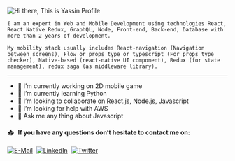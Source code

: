 ![Hi there, This is Yassin Profile](https://raw.githubusercontent.com/YassinHussein/YassinHussein/master/hi_there.png)

```
I am an expert in Web and Mobile Development using technologies React, React Native Redux, GraphQL, Node, Front-end, Back-end, Database with more than 2 years of development.

My mobility stack usually includes React-navigation (Navigation between screens), Flow or props type or typescript (For props type checker), Native-based (react-native UI component), Redux (for state management), redux saga (as middleware library).
```

---

- 🔭 I’m currently working on 2D mobile game
- 🌱 I’m currently learning Python
- 👯 I’m looking to collaborate on React.js, Node.js, Javascript
- 🤔 I’m looking for help with AWS
- 💬 Ask me any thing about Javascript


#### 📥 &nbsp; If you have any questions don’t hesitate to contact me on:

[![E-Mail](https://github.com/Younes-Charfaoui/Younes-Charfaoui/blob/master/email.png)](mailto:4assin@gmail.com)&nbsp;&nbsp;[![LinkedIn](https://github.com/Younes-Charfaoui/Younes-Charfaoui/blob/master/linkedin.png)](https://www.linkedin.com/in/yassinhussein)&nbsp; [![Twitter](https://github.com/Younes-Charfaoui/Younes-Charfaoui/blob/master/twitter.png)](https://twitter.com/YassinHusseiin)


